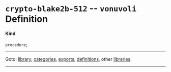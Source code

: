 

<a id='definition__vonuvoli__crypto-blake2b-512'></a>

# `crypto-blake2b-512` -- `vonuvoli` Definition


<a id='definition__vonuvoli__crypto-blake2b-512__kind'></a>

#### Kind

`procedure`;

----

Goto: [library](../../vonuvoli/_index.md#library__vonuvoli), [categories](../../vonuvoli/categories/_index.md#toc__vonuvoli__categories), [exports](../../vonuvoli/exports/_index.md#toc__vonuvoli__exports), [definitions](../../vonuvoli/definitions/_index.md#toc__vonuvoli__definitions), other [libraries](../../_libraries.md#toc__libraries).

----

